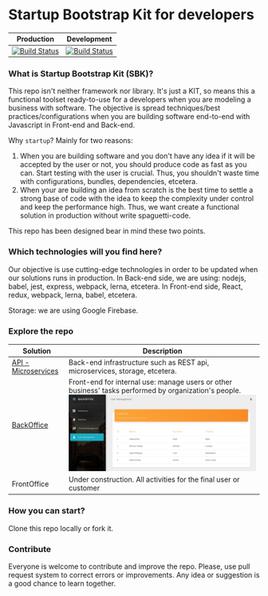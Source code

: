 
# Startup Bootstrap Kit for developers

|Production | Development | 
| ----------|-------------| 
|[![Build Status](https://travis-ci.org/joanmiespada/StartupBootstrapKit.svg?branch=production)](https://travis-ci.org/joanmiespada/StartupBootstrapKit) | [![Build Status](https://travis-ci.org/joanmiespada/StartupBootstrapKit.svg?branch=develop)](https://travis-ci.org/joanmiespada/StartupBootstrapKit)  |


### What is Startup Bootstrap Kit (SBK)?

This repo isn't neither framework nor library. It's just a KIT, so means this a functional toolset ready-to-use for a developers when you are modeling a business with software. 
The objective is spread techniques/best practices/configurations when you are building software end-to-end with Javascript in Front-end and Back-end.

Why `startup`? Mainly for two reasons:  
1) When you are building software and you don't have any idea if it will be accepted by the user or not, you should produce code as fast as you can. Start testing with the user is crucial. Thus, you shouldn't waste time with configurations, bundles, dependencies, etcetera. 
2) When your are building an idea from scratch is the best time to settle a strong base of code with the idea to keep the complexity under control and
keep the performance high. Thus, we want create a functional solution in production without write spaguetti-code.  

This repo has been designed bear in mind these two points.      

### Which technologies will you find here? 

Our objective is use cutting-edge technologies in order to be updated when our solutions runs in production. 
In Back-end side, we are using: nodejs, babel, jest, express, webpack, lerna, etcetera. In Front-end side, React, redux, webpack, lerna, babel, etcetera. 

Storage: we are using Google Firebase.  

### Explore the repo

| Solution | Description    |
|----------|----------------|
|[API - Microservices](./apis) | Back-end infrastructure such as REST api, microservices, storage, etcetera.  |
|[BackOffice](./backoffice) | Front-end for internal use: manage users or other business' tasks performed by organization's people.![Alt text](img/backoffice.png?raw=true "BackOffice") |  
|FrontOffice | Under construction. All activities for the final user or customer | 




### How you can start?

Clone this repo locally or fork it. 

### Contribute

Everyone is welcome to contribute and improve the repo. 
Please, use pull request system to correct errors or improvements.
Any idea or suggestion is a good chance to learn together.  

